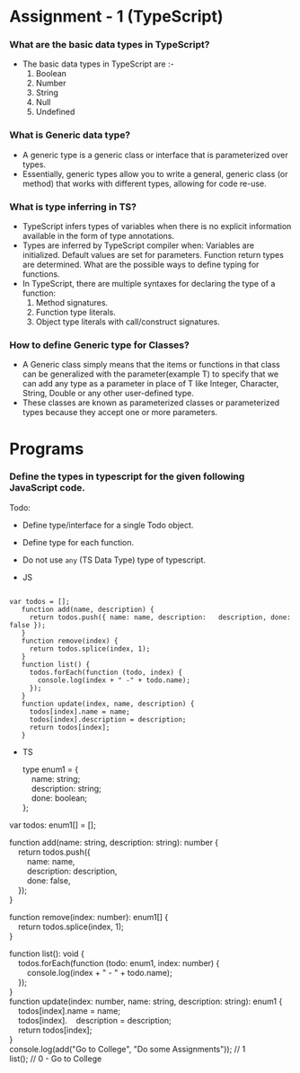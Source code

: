 # Assignment - 1 (TypeScript)

### What are the basic data types in TypeScript?
- The basic data types in TypeScript are :-
    1. Boolean
    2. Number
    3. String
    4. Null
    5. Undefined  

### What is Generic data type?
- A generic type is a generic class or interface that is parameterized over types.
- Essentially, generic types allow you to write a general, generic class (or method) that works with different types, allowing for code re-use.  
  
### What is type inferring in TS?
- TypeScript infers types of variables when there is no explicit information available in the form of type annotations.
- Types are inferred by TypeScript compiler when: Variables are initialized. Default values are set for parameters. Function return types are determined.
What are the possible ways to define typing for functions.
- In TypeScript, there are multiple syntaxes for declaring the type of a function:
    1. Method signatures.
    2. Function type literals.
    3. Object type literals with call/construct signatures.  

### How to define Generic type for Classes?
- A Generic class simply means that the items or functions in that class can be generalized with the parameter(example T) to specify that we can add any type as a parameter in place of T like Integer, Character, String, Double or any other user-defined type.
- These classes are known as parameterized classes or parameterized types because they accept one or more parameters.

# Programs

### Define the types in typescript for the given following JavaScript code.
Todo:
- Define type/interface for a single Todo object.
- Define type for each function.
- Do not use `any` (TS Data Type) type of typescript.

- JS
<code>
var todos = [];  
   function add(name, description) {  
     return todos.push({ name: name, description:   description, done: false });  
   }  
   function remove(index) {  
     return todos.splice(index, 1);  
   }  
   function list() {  
     todos.forEach(function (todo, index) {  
       console.log(index + " -" + todo.name);  
     });  
   }  
   function update(index, name, description) {  
     todos[index].name = name;  
     todos[index].description = description;  
     return todos[index];  
   }  
</code>

- TS  

    type enum1 = {  
        &nbsp;&nbsp;&nbsp;&nbsp;name:
        string;  
        &nbsp;&nbsp;&nbsp;&nbsp;description: string;  
        &nbsp;&nbsp;&nbsp;&nbsp;done: boolean;  
    };  
  
var todos: enum1[] = [];  
  
function add(name: string, description: string):  number {  
  &nbsp;&nbsp;&nbsp;&nbsp;return todos.push({  
    &nbsp;&nbsp;&nbsp;&nbsp;&nbsp;&nbsp;&nbsp;&nbsp;name: name,  
    &nbsp;&nbsp;&nbsp;&nbsp;&nbsp;&nbsp;&nbsp;&nbsp;description: description,  
    &nbsp;&nbsp;&nbsp;&nbsp;&nbsp;&nbsp;&nbsp;&nbsp;done: false,  
  &nbsp;&nbsp;&nbsp;&nbsp;});  
}  
  
function remove(index: number): enum1[] {  
  &nbsp;&nbsp;&nbsp;&nbsp;return todos.splice(index, 1);  
}  

function list(): void {  
  &nbsp;&nbsp;&nbsp;&nbsp;todos.forEach(function (todo: enum1, index: number) {  
    &nbsp;&nbsp;&nbsp;&nbsp;&nbsp;&nbsp;&nbsp;&nbsp;console.log(index + " - " + todo.name);  
  &nbsp;&nbsp;&nbsp;&nbsp;});  
}  
function update(index: number, name: string,   description: string): enum1 {  
    &nbsp;&nbsp;&nbsp;&nbsp;todos[index].name = name;      
    &nbsp;&nbsp;&nbsp;&nbsp;todos[index].&nbsp;&nbsp;&nbsp;&nbsp;description = description;  
    &nbsp;&nbsp;&nbsp;&nbsp;return todos[index];  
}  
console.log(add("Go to College", "Do some Assignments")); // 1  
list(); // 0 - Go to College  
